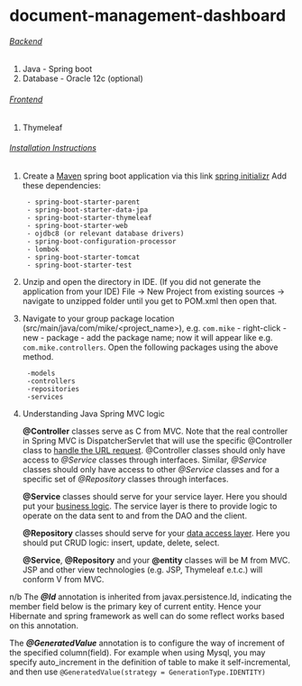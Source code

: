 # document-management-dashboard
###### <ins>Backend</ins>
1. Java - Spring boot
2. Database - Oracle 12c (optional)

###### <ins>Frontend</ins>
1. Thymeleaf

###### <ins>Installation Instructions</ins>
1. Create a [Maven](https://maven.apache.org/what-is-maven.html) spring boot application via this link [spring initializr](https://start.spring.io/) Add these dependencies:

        - spring-boot-starter-parent
        - spring-boot-starter-data-jpa
        - spring-boot-starter-thymeleaf
        - spring-boot-starter-web
        - ojdbc8 (or relevant database drivers)
        - spring-boot-configuration-processor
        - lombok
        - spring-boot-starter-tomcat
        - spring-boot-starter-test
      
3. Unzip and open the directory in IDE. (If you did not generate the application from your IDE)
        File -> New Project from existing sources -> navigate to unzipped folder until you get to POM.xml then open that.

4. Navigate to your group package location (src/main/java/com/mike/<project_name>), e.g. `com.mike` - right-click - new - package - add the package name;
        now it will appear like e.g. `com.mike.controllers`. Open the following packages using the above method.
        
        -models
        -controllers
        -repositories
        -services
        
5. Understanding Java Spring MVC logic

      **@Controller** classes serve as C from MVC. Note that the real controller in Spring MVC is DispatcherServlet that will use the specific @Controller class to <ins>handle the URL request</ins>. @Controller classes should only have access to *@Service* classes through interfaces. Similar, *@Service* classes should only have access to other *@Service* classes and for a specific set of *@Repository* classes through interfaces.

      **@Service** classes should serve for your service layer. Here you should put your <ins>business logic</ins>. The service layer is there to provide logic to operate on the data sent to and from the DAO and the client.

      **@Repository** classes should serve for your <ins>data access layer</ins>. Here you should put CRUD logic: insert, update, delete, select.

      **@Service**, **@Repository** and your **@entity** classes will be M from MVC. JSP and other view technologies (e.g. JSP, Thymeleaf e.t.c.) will conform V from MVC.

n/b
The ***@Id*** annotation is inherited from javax.persistence.Id, indicating the member field below is the primary key of current entity. Hence your Hibernate and spring framework as well  can do some reflect works based on this annotation.

The ***@GeneratedValue*** annotation is to configure the way of increment of the specified column(field). For example when using Mysql, you may specify                      auto_increment in the definition of table to make it self-incremental, and then use `@GeneratedValue(strategy = GenerationType.IDENTITY)`


        
        


